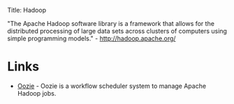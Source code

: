 Title: Hadoop

"The Apache Hadoop software library is a framework that allows for the distributed processing of large data sets across clusters of computers using simple programming models." - <http://hadoop.apache.org/>

# Links

- [Oozie](https://oozie.apache.org/) - Oozie is a workflow scheduler system to manage Apache Hadoop jobs.
